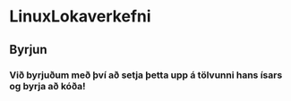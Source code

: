 # LinuxLokaverkefni

## Byrjun
### Við byrjuðum með því að setja þetta upp á tölvunni hans ísars og byrja að kóða!
